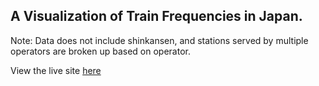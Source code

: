 ## A Visualization of Train Frequencies in Japan.

Note: Data does not include shinkansen, and stations served by multiple operators are broken up based on operator.

View the live site [here](https://kosukit.github.io/train-dashboard/)
